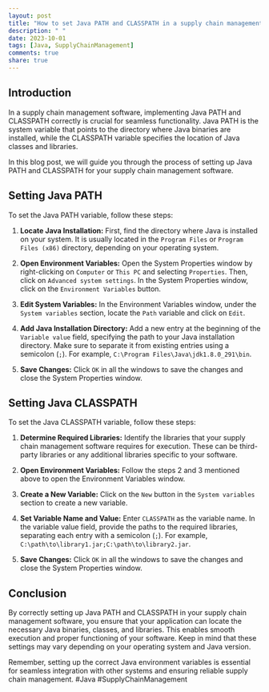 ```yaml
---
layout: post
title: "How to set Java PATH and CLASSPATH in a supply chain management software"
description: " "
date: 2023-10-01
tags: [Java, SupplyChainManagement]
comments: true
share: true
---
```


## Introduction
In a supply chain management software, implementing Java PATH and CLASSPATH correctly is crucial for seamless functionality. Java PATH is the system variable that points to the directory where Java binaries are installed, while the CLASSPATH variable specifies the location of Java classes and libraries.

In this blog post, we will guide you through the process of setting up Java PATH and CLASSPATH for your supply chain management software.

## Setting Java PATH
To set the Java PATH variable, follow these steps:

1. **Locate Java Installation:** 
   First, find the directory where Java is installed on your system. It is usually located in the `Program Files` or `Program Files (x86)` directory, depending on your operating system.

2. **Open Environment Variables:** 
   Open the System Properties window by right-clicking on `Computer` or `This PC` and selecting `Properties`. Then, click on `Advanced system settings`. In the System Properties window, click on the `Environment Variables` button.

3. **Edit System Variables:** 
   In the Environment Variables window, under the `System variables` section, locate the `Path` variable and click on `Edit`. 

4. **Add Java Installation Directory:** 
   Add a new entry at the beginning of the `Variable value` field, specifying the path to your Java installation directory. Make sure to separate it from existing entries using a semicolon (`;`). For example, `C:\Program Files\Java\jdk1.8.0_291\bin`.

5. **Save Changes:** 
   Click `OK` in all the windows to save the changes and close the System Properties window.

## Setting Java CLASSPATH
To set the Java CLASSPATH variable, follow these steps:

1. **Determine Required Libraries:** 
   Identify the libraries that your supply chain management software requires for execution. These can be third-party libraries or any additional libraries specific to your software.

2. **Open Environment Variables:** 
   Follow the steps 2 and 3 mentioned above to open the Environment Variables window.

3. **Create a New Variable:** 
   Click on the `New` button in the `System variables` section to create a new variable.

4. **Set Variable Name and Value:** 
   Enter `CLASSPATH` as the variable name. In the variable value field, provide the paths to the required libraries, separating each entry with a semicolon (`;`). For example, `C:\path\to\library1.jar;C:\path\to\library2.jar`.

5. **Save Changes:** 
   Click `OK` in all the windows to save the changes and close the System Properties window.

## Conclusion
By correctly setting up Java PATH and CLASSPATH in your supply chain management software, you ensure that your application can locate the necessary Java binaries, classes, and libraries. This enables smooth execution and proper functioning of your software. Keep in mind that these settings may vary depending on your operating system and Java version.

Remember, setting up the correct Java environment variables is essential for seamless integration with other systems and ensuring reliable supply chain management. #Java #SupplyChainManagement